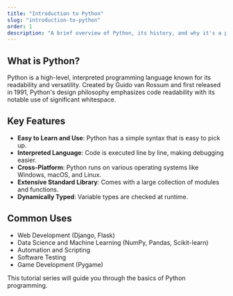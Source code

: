 ```yaml
---
title: "Introduction to Python"
slug: "introduction-to-python"
order: 1
description: "A brief overview of Python, its history, and why it's a popular choice for developers."
---
```


## What is Python?

Python is a high-level, interpreted programming language known for its readability and versatility. Created by Guido van Rossum and first released in 1991, Python's design philosophy emphasizes code readability with its notable use of significant whitespace.

## Key Features

- **Easy to Learn and Use**: Python has a simple syntax that is easy to pick up.
- **Interpreted Language**: Code is executed line by line, making debugging easier.
- **Cross-Platform**: Python runs on various operating systems like Windows, macOS, and Linux.
- **Extensive Standard Library**: Comes with a large collection of modules and functions.
- **Dynamically Typed**: Variable types are checked at runtime.

## Common Uses

- Web Development (Django, Flask)
- Data Science and Machine Learning (NumPy, Pandas, Scikit-learn)
- Automation and Scripting
- Software Testing
- Game Development (Pygame)

This tutorial series will guide you through the basics of Python programming.
